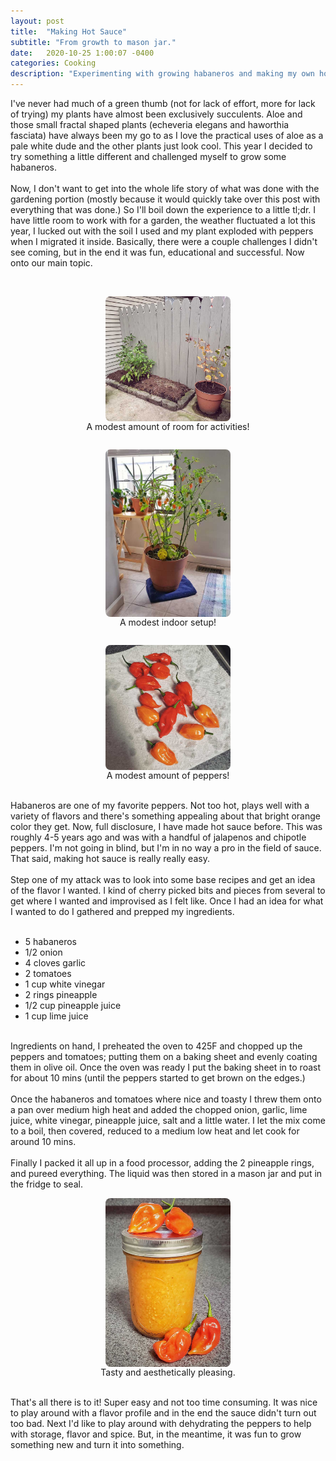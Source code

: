 ```yaml
---
layout: post
title:  "Making Hot Sauce"
subtitle: "From growth to mason jar."
date:   2020-10-25 1:00:07 -0400
categories: Cooking
description: "Experimenting with growing habaneros and making my own hot sauce."
---
```

I've never had much of a green thumb (not for lack of effort, more for lack of trying) my plants have almost been exclusively succulents. Aloe and those small fractal shaped plants (echeveria elegans and haworthia fasciata) have always been my go to as I love the practical uses of aloe as a pale white dude and the other plants just look cool. This year I decided to try something a little different and challenged myself to grow some habaneros.
<br>
<br>
Now, I don't want to get into the whole life story of what was done with the gardening portion (mostly because it would quickly take over this post with everything that was done.) So I'll boil down the experience to a little tl;dr. I have little room to work with for a garden, the weather fluctuated a lot this year, I lucked out with the soil I used and my plant exploded with peppers when I migrated it inside. Basically, there were a couple challenges I didn't see coming, but in the end it was fun, educational and successful. Now onto our main topic.
<br>
<br>
<div class="row">
	<div class="column" style="box-sizing: border-box;">
		<figure>
			<img src="/uploads/blog/garden.jpg" alt="A small garden with a couple plants." style="display: block;margin-left: auto;margin-right: auto;width: 200px;border-radius: 8px;">
			<figcaption style="text-align: center;">A modest amount of room for activities!</figcaption>
		</figure>
	</div>
	<div class="column" style="box-sizing: border-box;">
		<figure>
			<img src="/uploads/blog/plant.jpg" alt="A pepper plant set up indoors." style="display: block;margin-left: auto;margin-right: auto;width: 200px;border-radius: 8px;">
			<figcaption style="text-align: center;">A modest indoor setup!</figcaption>
		</figure>
	</div>
	<div class="column" style="box-sizing: border-box;">
		<figure>
			<img src="/uploads/blog/peppers.jpg" alt="A hand full of habaneros on a paper towel." style="display: block;margin-left: auto;margin-right: auto;width: 200px;border-radius: 8px;">
			<figcaption style="text-align: center;">A modest amount of peppers!</figcaption>
		</figure>
	</div>
</div>
<br>
Habaneros are one of my favorite peppers. Not too hot, plays well with a variety of flavors and there's something appealing about that bright orange color they get. Now, full disclosure, I have made hot sauce before. This was roughly 4-5 years ago and was with a handful of jalapenos and chipotle peppers. I'm not going in blind, but I'm in no way a pro in the field of sauce. That said, making hot sauce is really really easy.
<br>
<br>
Step one of my attack was to look into some base recipes and get an idea of the flavor I wanted. I kind of cherry picked bits and pieces from several to get where I wanted and improvised as I felt like. Once I had an idea for what I wanted to do I gathered and prepped my ingredients.
<br>
<br>
<ul>
	<li>5 habaneros</li>
	<li>1/2 onion</li>
	<li>4 cloves garlic</li>
	<li>2 tomatoes</li>
	<li>1 cup white vinegar</li>
	<li>2 rings pineapple</li>
	<li>1/2 cup pineapple juice</li>
	<li>1 cup lime juice</li>
</ul>
<br>
Ingredients on hand, I preheated the oven to 425F and chopped up the peppers and tomatoes; putting them on a baking sheet and evenly coating them in olive oil. Once the oven was ready I put the baking sheet in to roast for about 10 mins (until the peppers started to get brown on the edges.)
<br>
<br>
Once the habaneros and tomatoes where nice and toasty I threw them onto a pan over medium high heat and added the chopped onion, garlic, lime juice, white vinegar, pineapple juice, salt and a little water. I let the mix come to a boil, then covered, reduced to a medium low heat and let cook for around 10 mins.
<br>
<br>
Finally I packed it all up in a food processor, adding the 2 pineapple rings, and pureed everything. The liquid was then stored in a mason jar and put in the fridge to seal.
<br>
<figure>
	<img src="/uploads/blog/sauce.jpg" alt="A mason jar filled with hot sauce." style="display: block;margin-left: auto;margin-right: auto;width: 200px;border-radius: 8px;">
	<figcaption style="text-align: center;">Tasty and aesthetically pleasing.</figcaption>
</figure>
<br>
That's all there is to it! Super easy and not too time consuming. It was nice to play around with a flavor profile and in the end the sauce didn't turn out too bad. Next I'd like to play around with dehydrating the peppers to help with storage, flavor and spice. But, in the meantime, it was fun to grow something new and turn it into something.